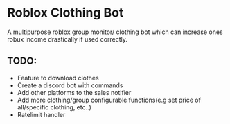 # Roblox Clothing Bot

A multipurpose roblox group monitor/ clothing bot which can increase ones robux income drastically if used correctly.

## TODO:
- Feature to download clothes
- Create a discord bot with commands
- Add other platforms to the sales notifier 
- Add more clothing/group configurable functions(e.g set price of all/specific clothing, etc..)
- Ratelimit handler